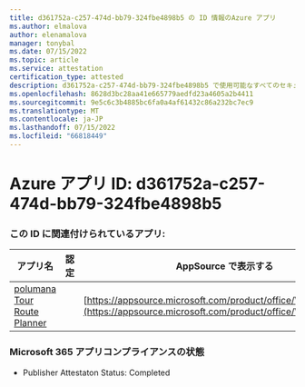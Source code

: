 ```yaml
---
title: d361752a-c257-474d-bb79-324fbe4898b5 の ID 情報のAzure アプリ
ms.author: elmalova
author: elenamalova
manager: tonybal
ms.date: 07/15/2022
ms.topic: article
ms.service: attestation
certification_type: attested
description: d361752a-c257-474d-bb79-324fbe4898b5 で使用可能なすべてのセキュリティとコンプライアンス情報。
ms.openlocfilehash: 8628d3bc28aa41e665779aedfd23a4605a2b4411
ms.sourcegitcommit: 9e5c6c3b4885bc6fa0a4af61432c86a232bc7ec9
ms.translationtype: MT
ms.contentlocale: ja-JP
ms.lasthandoff: 07/15/2022
ms.locfileid: "66818449"
---
```

# <a name="azure-app-id-d361752a-c257-474d-bb79-324fbe4898b5"></a>Azure アプリ ID: d361752a-c257-474d-bb79-324fbe4898b5


### <a name="apps-associated-with-this-id"></a>この ID に関連付けられているアプリ:
| **アプリ名** | **認定** | **AppSource で表示する** |
|--------------|---------------|-----------------------|
| [polumana Tour Route Planner](../forward/WA200004331.md) |  | [https://appsource.microsoft.com/product/office/WA200004331](https://appsource.microsoft.com/product/office/WA200004331) |

### <a name="microsoft-365-app-compliance-status"></a>Microsoft 365 アプリコンプライアンスの状態
- Publisher Attestaton Status: Completed
